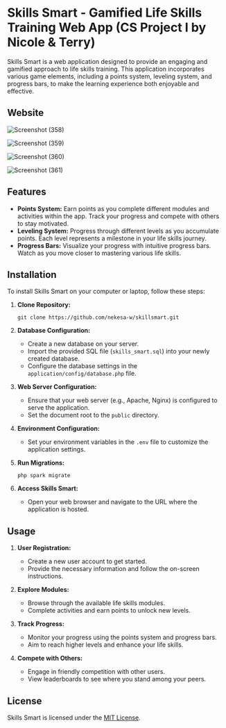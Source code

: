 # Skills Smart - Gamified Life Skills Training Web App (CS Project I by Nicole & Terry)

Skills Smart is a web application designed to provide an engaging and gamified approach to life skills training. This application incorporates various game elements, including a points system, leveling system, and progress bars, to make the learning experience both enjoyable and effective.

## Website
![Screenshot (358)](https://github.com/nekesa-w/skillsmart/assets/111288471/c80b4dbe-ff74-4821-ba40-326365cceae6)

![Screenshot (359)](https://github.com/nekesa-w/skillsmart/assets/111288471/da350d88-3e95-4058-a618-8584fe6bac9d)

![Screenshot (360)](https://github.com/nekesa-w/skillsmart/assets/111288471/c58617a1-39ad-414e-bec2-df7e4a908e1a)

![Screenshot (361)](https://github.com/nekesa-w/skillsmart/assets/111288471/732184d6-98ca-40cd-921a-aac56ea6a4a3)

## Features
- **Points System:** Earn points as you complete different modules and activities within the app. Track your progress and compete with others to stay motivated.
- **Leveling System:** Progress through different levels as you accumulate points. Each level represents a milestone in your life skills journey.
- **Progress Bars:** Visualize your progress with intuitive progress bars. Watch as you move closer to mastering various life skills.

## Installation

To install Skills Smart on your computer or laptop, follow these steps:

1. **Clone Repository:**
   ```
   git clone https://github.com/nekesa-w/skillsmart.git
   ```

2. **Database Configuration:**
   - Create a new database on your server.
   - Import the provided SQL file (`skills_smart.sql`) into your newly created database.
   - Configure the database settings in the `application/config/database.php` file.

3. **Web Server Configuration:**
   - Ensure that your web server (e.g., Apache, Nginx) is configured to serve the application.
   - Set the document root to the `public` directory.

4. **Environment Configuration:**
   - Set your environment variables in the `.env` file to customize the application settings.

5. **Run Migrations:**
   ```
   php spark migrate
   ```

6. **Access Skills Smart:**
   - Open your web browser and navigate to the URL where the application is hosted.

## Usage

1. **User Registration:**
   - Create a new user account to get started.
   - Provide the necessary information and follow the on-screen instructions.

2. **Explore Modules:**
   - Browse through the available life skills modules.
   - Complete activities and earn points to unlock new levels.

3. **Track Progress:**
   - Monitor your progress using the points system and progress bars.
   - Aim to reach higher levels and enhance your life skills.

4. **Compete with Others:**
   - Engage in friendly competition with other users.
   - View leaderboards to see where you stand among your peers.

## License

Skills Smart is licensed under the [MIT License](LICENSE).
